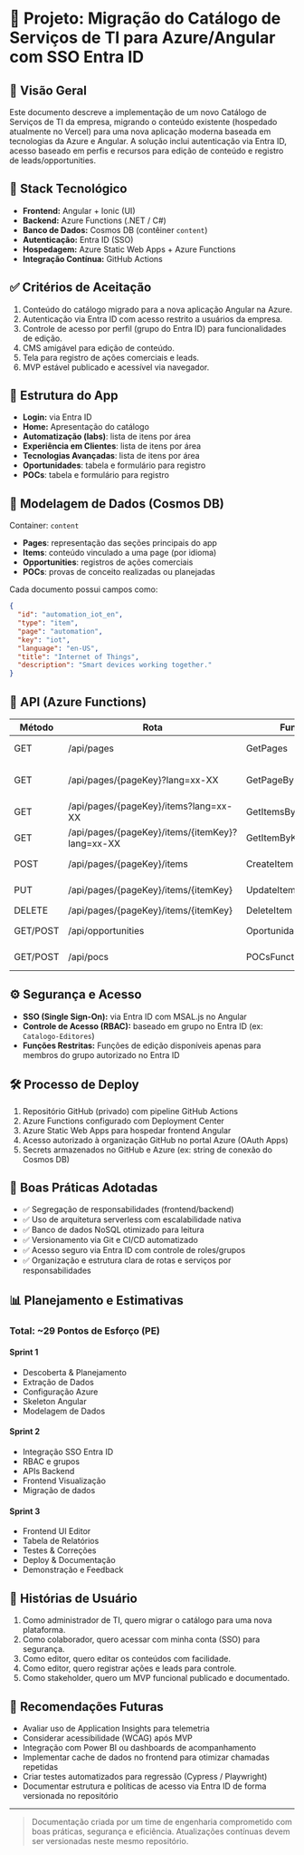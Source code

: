 # 📅 Projeto: Migração do Catálogo de Serviços de TI para Azure/Angular com SSO Entra ID

## 🔖 Visão Geral

Este documento descreve a implementação de um novo Catálogo de Serviços de TI da empresa, migrando o conteúdo existente (hospedado atualmente no Vercel) para uma nova aplicação moderna baseada em tecnologias da Azure e Angular. A solução inclui autenticação via Entra ID, acesso baseado em perfis e recursos para edição de conteúdo e registro de leads/opportunities.

## 🔄 Stack Tecnológico

- **Frontend:** Angular + Ionic (UI)
- **Backend:** Azure Functions (.NET / C#)
- **Banco de Dados:** Cosmos DB (contêiner `content`)
- **Autenticação:** Entra ID (SSO)
- **Hospedagem:** Azure Static Web Apps + Azure Functions
- **Integração Contínua:** GitHub Actions

## ✅ Critérios de Aceitação

1. Conteúdo do catálogo migrado para a nova aplicação Angular na Azure.
2. Autenticação via Entra ID com acesso restrito a usuários da empresa.
3. Controle de acesso por perfil (grupo do Entra ID) para funcionalidades de edição.
4. CMS amigável para edição de conteúdo.
5. Tela para registro de ações comerciais e leads.
6. MVP estável publicado e acessível via navegador.

## 📓 Estrutura do App

- **Login:** via Entra ID
- **Home:** Apresentação do catálogo
- **Automatização (labs)**: lista de itens por área
- **Experiência em Clientes**: lista de itens por área
- **Tecnologias Avançadas**: lista de itens por área
- **Oportunidades**: tabela e formulário para registro
- **POCs**: tabela e formulário para registro

## 📂 Modelagem de Dados (Cosmos DB)

Container: `content`

- **Pages**: representação das seções principais do app
- **Items**: conteúdo vinculado a uma page (por idioma)
- **Opportunities**: registros de ações comerciais
- **POCs**: provas de conceito realizadas ou planejadas

Cada documento possui campos como:

```json
{
  "id": "automation_iot_en",
  "type": "item",
  "page": "automation",
  "key": "iot",
  "language": "en-US",
  "title": "Internet of Things",
  "description": "Smart devices working together."
}
```

## 🚀 API (Azure Functions)

| Método   | Rota                                            | Função                | Objetivo                     |
| -------- | ----------------------------------------------- | --------------------- | ---------------------------- |
| GET      | /api/pages                                      | GetPages              | Listar todas as páginas      |
| GET      | /api/pages/{pageKey}?lang=xx-XX                 | GetPageByKey          | Obter conteúdo de uma página |
| GET      | /api/pages/{pageKey}/items?lang=xx-XX           | GetItemsByPage        | Listar itens de uma página   |
| GET      | /api/pages/{pageKey}/items/{itemKey}?lang=xx-XX | GetItemByKey          | Obter um item específico     |
| POST     | /api/pages/{pageKey}/items                      | CreateItem            | Criar novo item              |
| PUT      | /api/pages/{pageKey}/items/{itemKey}            | UpdateItem            | Atualizar item existente     |
| DELETE   | /api/pages/{pageKey}/items/{itemKey}            | DeleteItem            | Remover item                 |
| GET/POST | /api/opportunities                              | OportunidadesFunction | CRUD de oportunidades        |
| GET/POST | /api/pocs                                       | POCsFunction          | CRUD de POCs                 |

## ⚙️ Segurança e Acesso

- **SSO (Single Sign-On):** via Entra ID com MSAL.js no Angular
- **Controle de Acesso (RBAC):** baseado em grupo no Entra ID (ex: `Catalogo-Editores`)
- **Funções Restritas:** Funções de edição disponíveis apenas para membros do grupo autorizado no Entra ID

## 🛠️ Processo de Deploy

1. Repositório GitHub (privado) com pipeline GitHub Actions
2. Azure Functions configurado com Deployment Center
3. Azure Static Web Apps para hospedar frontend Angular
4. Acesso autorizado à organização GitHub no portal Azure (OAuth Apps)
5. Secrets armazenados no GitHub e Azure (ex: string de conexão do Cosmos DB)

## 🌿 Boas Práticas Adotadas

- ✅ Segregação de responsabilidades (frontend/backend)
- ✅ Uso de arquitetura serverless com escalabilidade nativa
- ✅ Banco de dados NoSQL otimizado para leitura
- ✅ Versionamento via Git e CI/CD automatizado
- ✅ Acesso seguro via Entra ID com controle de roles/grupos
- ✅ Organização e estrutura clara de rotas e serviços por responsabilidades

## 📊 Planejamento e Estimativas

### Total: \~29 Pontos de Esforço (PE)

#### Sprint 1

- Descoberta & Planejamento
- Extração de Dados
- Configuração Azure
- Skeleton Angular
- Modelagem de Dados

#### Sprint 2

- Integração SSO Entra ID
- RBAC e grupos
- APIs Backend
- Frontend Visualização
- Migração de dados

#### Sprint 3

- Frontend UI Editor
- Tabela de Relatórios
- Testes & Correções
- Deploy & Documentação
- Demonstração e Feedback

## 📖 Histórias de Usuário

1. Como administrador de TI, quero migrar o catálogo para uma nova plataforma.
2. Como colaborador, quero acessar com minha conta (SSO) para segurança.
3. Como editor, quero editar os conteúdos com facilidade.
4. Como editor, quero registrar ações e leads para controle.
5. Como stakeholder, quero um MVP funcional publicado e documentado.

## 📗 Recomendações Futuras

- Avaliar uso de Application Insights para telemetria
- Considerar acessibilidade (WCAG) após MVP
- Integração com Power BI ou dashboards de acompanhamento
- Implementar cache de dados no frontend para otimizar chamadas repetidas
- Criar testes automatizados para regressão (Cypress / Playwright)
- Documentar estrutura e políticas de acesso via Entra ID de forma versionada no repositório

---

> Documentação criada por um time de engenharia comprometido com boas práticas, segurança e eficiência. Atualizações contínuas devem ser versionadas neste mesmo repositório.

